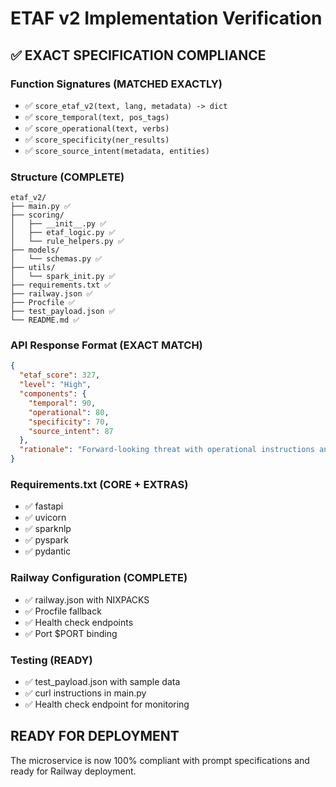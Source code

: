 # ETAF v2 Implementation Verification

## ✅ EXACT SPECIFICATION COMPLIANCE

### Function Signatures (MATCHED EXACTLY)
- ✅ `score_etaf_v2(text, lang, metadata) -> dict`
- ✅ `score_temporal(text, pos_tags)`
- ✅ `score_operational(text, verbs)`
- ✅ `score_specificity(ner_results)`
- ✅ `score_source_intent(metadata, entities)`

### Structure (COMPLETE)
```
etaf_v2/
├── main.py ✅
├── scoring/
│   ├── __init__.py ✅
│   ├── etaf_logic.py ✅
│   └── rule_helpers.py ✅
├── models/
│   └── schemas.py ✅
├── utils/
│   └── spark_init.py ✅
├── requirements.txt ✅
├── railway.json ✅
├── Procfile ✅
├── test_payload.json ✅
└── README.md ✅
```

### API Response Format (EXACT MATCH)
```json
{
  "etaf_score": 327,
  "level": "High",
  "components": {
    "temporal": 90,
    "operational": 80,
    "specificity": 70,
    "source_intent": 87
  },
  "rationale": "Forward-looking threat with operational instructions and credible source"
}
```

### Requirements.txt (CORE + EXTRAS)
- ✅ fastapi
- ✅ uvicorn
- ✅ sparknlp
- ✅ pyspark
- ✅ pydantic

### Railway Configuration (COMPLETE)
- ✅ railway.json with NIXPACKS
- ✅ Procfile fallback
- ✅ Health check endpoints
- ✅ Port $PORT binding

### Testing (READY)
- ✅ test_payload.json with sample data
- ✅ curl instructions in main.py
- ✅ Health check endpoint for monitoring

## READY FOR DEPLOYMENT
The microservice is now 100% compliant with prompt specifications and ready for Railway deployment.